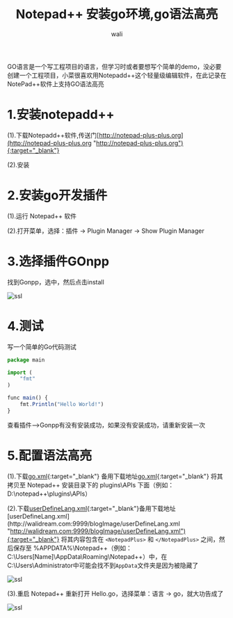 ﻿---
layout: post
title: Notepad++ 安装go环境,go语法高亮  #标题
tagline: Notepad++ 安装go环境，配置go语法高亮
category: Go      #分类
author: wali    #作者
tag: Go     #标签
ghurl:        #github url
ghurl_zip:   #github zip下载
comments: true

post_nav: false
---

GO语言是一个写工程项目的语言，但学习时或者要想写个简单的demo，没必要创建一个工程项目，小菜很喜欢用Notepadd++这个轻量级编辑软件，在此记录在NotePad++软件上支持GO语法高亮


# 1.安装notepadd++

(1).下载Notepadd++软件,传送门[http://notepad-plus-plus.org](http://notepad-plus-plus.org "http://notepad-plus-plus.org"){:target="_blank"}
	
(2).安装
	
	
# 2.安装go开发插件

(1).运行 Notepad++ 软件
	
(2).打开菜单，选择：插件 -> Plugin Manager -> Show Plugin Manager
	
# 3.选择插件GOnpp

找到Gonpp，选中，然后点击install

![ssl](http://walidream.com:9999/blogImage/go/notepad1.jpg)
	

# 4.测试

写一个简单的Go代码测试

```javascript
package main

import (
    "fmt"
)

func main() {
    fmt.Println("Hello World!") 
}
```	

查看插件-->Gonpp有没有安装成功，如果没有安装成功，请重新安装一次

# 5.配置语法高亮

(1).下载[go.xml](http://go-lang.cat-v.org/text-editors/notepad-plus-plus/go.xml "http://go-lang.cat-v.org/text-editors/notepad-plus-plus/go.xml"){:target="_blank"} 备用下载地址[go.xml](http://walidream.com:9999/blogImage/go.xml "http://walidream.com:9999/blogImage/go.xml"){:target="_blank"} 将其拷贝至 Notepad++ 安装目录下的 plugins\APIs 下面（例如：D:\notepad++\plugins\APIs）

(2).下载[userDefineLang.xml](http://go-lang.cat-v.org/text-editors/notepad-plus-plus/userDefineLang.xml "http://go-lang.cat-v.org/text-editors/notepad-plus-plus/userDefineLang.xml"){:target="_blank"}备用下载地址[userDefineLang.xml](http://walidream.com:9999/blogImage/userDefineLang.xml "http://walidream.com:9999/blogImage/userDefineLang.xml"){:target="_blank"} 将其内容包含在 `<NotepadPlus>` 和 `</NotepadPlus>` 之间，然后保存至 %APPDATA%\Notepad++（例如：C:\Users\[Name]\AppData\Roaming\Notepad++）中，在C:\Users\Administrator中可能会找不到`AppData`文件夹是因为被隐藏了

![ssl](http://walidream.com:9999/blogImage/go/notepad2.jpg)

(3).重启 Notepad++ 重新打开 Hello.go，选择菜单：语言 -> go，就大功告成了


![ssl](http://walidream.com:9999/blogImage/go/notepad3.jpg)


















